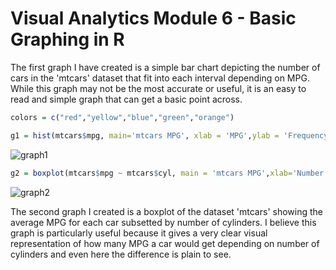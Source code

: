 Visual Analytics Module 6 - Basic Graphing in R
================

The first graph I have created is a simple bar chart depicting the number of cars in the 'mtcars' dataset that fit into each interval depending on MPG. While this graph may not be the most accurate or useful, it is an easy to read and simple graph that can get a basic point across.

``` r
colors = c("red","yellow","blue","green","orange")

g1 = hist(mtcars$mpg, main='mtcars MPG', xlab = 'MPG',ylab = 'Frequency',col = colors)
```

![graph1](VA-Module-6_files/figure-markdown_github/unnamed-chunk-1-1.png)

``` r
g2 = boxplot(mtcars$mpg ~ mtcars$cyl, main = 'mtcars MPG',xlab='Number of Cylinders', ylab = 'MPG', col = colors,)
```

![graph2](VA-Module-6_files/figure-markdown_github/unnamed-chunk-2-1.png)

The second graph I created is a boxplot of the dataset 'mtcars' showing the average MPG for each car subsetted by number of cylinders. I believe this graph is particularly useful because it gives a very clear visual representation of how many MPG a car would get depending on number of cylinders and even here the difference is plain to see.
